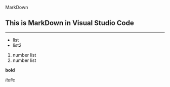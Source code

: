 MarkDown
## This is MarkDown in Visual Studio Code
---
- list
- list2

1. number list
2. number list

**bold**

_italic_